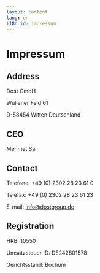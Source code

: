 ```yaml
---
layout: content
lang: en
i18n_id: impressum
---
```


# Impressum
## Address
Dost GmbH

Wullener Feld 61

D-58454 Witten Deutschland

## CEO
Mehmet Sar

## Contact
Telefone: +49 (0) 2302 28 23 61 0

Telefax: +49 (0) 2302 28 23 61 23

E-mail: info@dostgroup.de

## Registration
HRB: 10550

Umsatzsteuer ID: DE242801578

Gerichtsstand: Bochum